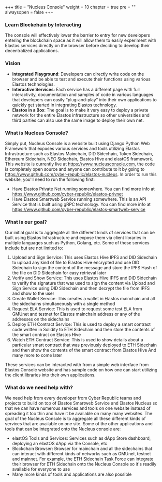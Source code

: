 +++
title = "Nucleus Console"
weight = 10
chapter = true
pre = ""
alwaysopen = false
+++

### Learn Blockchain by Interacting
The console will effectively lower the barrier to entry for new developers entering the blockchain space as it will allow them to easily experiment with Elastos services directly on the browser before deciding to develop their decentralized applications.

### Vision
- **Integrated Playground**: Developers can directly write code on the browser and be able to test and execute their functions using various Elastos technologies.
- **Interactive Services**: Each service has a different page with full interactivity, documentation and samples of code in various languages that developers can easily “plug-and-play” into their own applications to quickly get started in integrating Elastos technology.
- **Elastos in a Box**: The goal is to make it very easy to deploy a private network for the entire Elastos infrastructure so other universities and third parties can also use the same image to deploy their own net.

### What is Nucleus Console?
Simply put, Nucleus Console is a website built using Django Python Web Framework that exposes various services and tools utilizing Elastos Infrastructure such as Elastos Mainchain, DID Sidechain, Token Sidechain, Ethereum Sidechain, NEO Sidechain, Elastos Hive and elastOS framework. This website is currently live at https://www.nucleusconsole.com, the code is completely open source and anyone can contribute to it by going to https://www.github.com/cyber-republic/elastos-nucleus. In order to run this website, you'll need to run the following first:
- Have Elastos Private Net running somewhere. You can find more info at https://www.github.com/cyber-republic/elastos-privnet
- Have Elastos Smartweb Service running somewhere. This is an API Service that is built using gRPC technology. You can find more info at https://www.github.com/cyber-republic/elastos-smartweb-service

### What is our goal?
Our initial goal is to aggregate all the different kinds of services that can be built using Elastos Infrastructure and expose them via client libraries in multiple languages such as Python, Golang, etc. Some of these services include but are not limited to:
1. Upload and Sign Service: This uses Elastos Hive IPFS and DID Sidechain to upload any kind of file to Elastos Hive encrypted and use DID Sidechain to sign the content of the message and store the IPFS Hash of the file on DID Sidechain for easy retrieval later
2. Verify and Show Service: This uses Elastos Hive IPFS and DID Sidechain to verify the signature that was used to sign the content via Upload and Sign Service using DID Sidechain and then decrypt the file from IPFS and show to the user
3. Create Wallet Service: This creates a wallet in Elastos mainchain and all the sidechains simultaneously with a single method
4. Request ELA Service: This is used to request some test ELA from GMUnet and testnet for Elastos mainchain address or any of the addresses on the sidechains
5. Deploy ETH Contract Service: This is used to deploy a smart contract code written in Solidity to ETH Sidechain and then store the contents of the smart contract on Elastos Hive
6. Watch ETH Contract Service: This is used to show details about a particular smart contract that was previously deployed to ETH Sidechain and then show the contents of the smart contract from Elastos Hive
And many more to come later

These services can be interacted with from a simple web interface from Elastos Console website and has sample code on how one can start utilizing the client libraries into their own applications. 

### What do we need help with?
We need help from every developer from Cyber Republic teams and projects to build on top of Elastos Smartweb Service and Elastos Nucleus so that we can have numerous services and tools on one website instead of spreading it too thin and have it be available on many many websites. The goal of the Nucleus Console is to aggregate all these different kinds of services that are available on one site. Some of the other applications and tools that can be integrated onto the Nucleus console are:
- elastOS Tools and Services: Services such as dApp Store dashboard, deploying an elastOS dApp via the Console, etc
- Blockchain Browser: Browser for mainchain and all the sidechains that can interact with different kinds of networks such as GMUnet, testnet and mainnet. For example, the ETH Sidechain Task Force can integrate their browser for ETH Sidechain onto the Nucleus Console so it's readily available for everyone to use
- Many more kinds of tools and applications are also possible